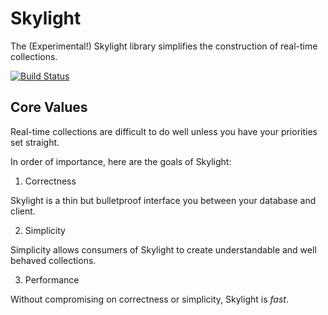 # Skylight

The (Experimental!) Skylight library simplifies the construction of real-time collections.

[![Build Status](https://travis-ci.org/ben-ng/skylight.png?branch=master)](https://travis-ci.org/ben-ng/skylight)

## Core Values

Real-time collections are difficult to do well unless you have your priorities set straight.

In order of importance, here are the goals of Skylight:

1. Correctness

Skylight is a thin but bulletproof interface you between your database and client.

2. Simplicity

Simplicity allows consumers of Skylight to create understandable and well behaved collections.

3. Performance

Without compromising on correctness or simplicity, Skylight is *fast*.
